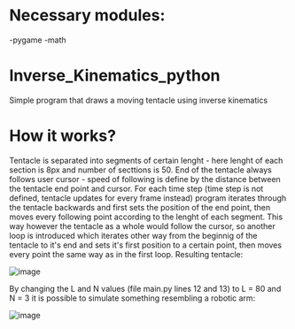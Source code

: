 # Necessary modules:
-pygame
-math

# Inverse_Kinematics_python
Simple program that draws a moving tentacle using inverse kinematics

# How it works?
Tentacle is separated into segments of certain lenght - here lenght of each section is 8px and number of secttions is 50. End of the tentacle always follows user cursor - speed of following is define by the distance between the tentacle end point and cursor. For each time step (time step is not defined, tentacle updates for every frame instead) program iterates through the tentacle backwards and first sets the position of the end point, then moves every following point according to the lenght of each segment. This way however the tentacle as a whole would follow the cursor, so another loop is introduced which iterates other way from the beginnig of the tentacle to it's end and sets it's first position to a certain point, then moves every point the same way as in the first loop. Resulting tentacle:

![image](https://user-images.githubusercontent.com/94861828/148652663-81c55c33-a9d0-4bd4-bf0e-69a368e86db1.png)

By changing the L and N values (file main.py lines 12 and 13) to L = 80 and N = 3 it is possible to simulate something resembling a robotic arm:

![image](https://user-images.githubusercontent.com/94861828/148652648-42757e4e-9a91-474c-bd66-2f1bd44abb20.png)



